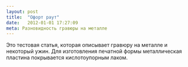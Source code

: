```yaml
---
layout: post
title:  "Офорт раут"
date:   2012-01-01 17:27:09
meta: Разновидность гравюры на металле
---
```


Это тестовая статья, которая описывает гравюру на металле и некоторый ужин.
Для изготовления печатной формы металлическая пластина покрывается кислотоупорным лаком.